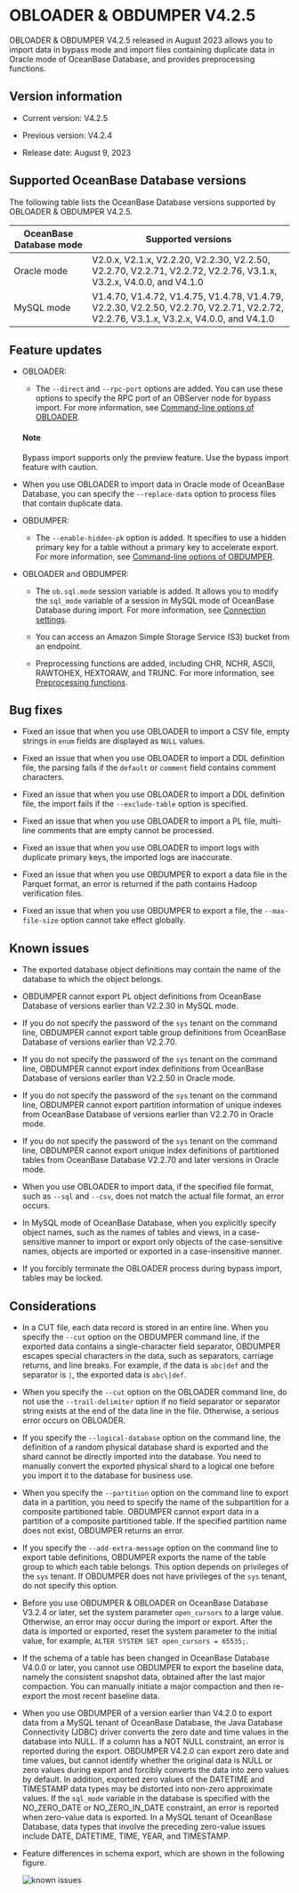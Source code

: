 # OBLOADER & OBDUMPER V4.2.5

OBLOADER & OBDUMPER V4.2.5 released in August 2023 allows you to import data in bypass mode and import files containing duplicate data in Oracle mode of OceanBase Database, and provides preprocessing functions.

## Version information

* Current version: V4.2.5

* Previous version: V4.2.4

* Release date: August 9, 2023

## Supported OceanBase Database versions

The following table lists the OceanBase Database versions supported by OBLOADER & OBDUMPER V4.2.5.


| OceanBase Database mode | Supported versions |
|-------------------------|--------------------------------------------------------------------------------------------------------|
| Oracle mode | V2.0.x, V2.1.x, V2.2.20, V2.2.30, V2.2.50, V2.2.70, V2.2.71, V2.2.72, V2.2.76, V3.1.x, V3.2.x, V4.0.0, and V4.1.0 |
| MySQL mode | V1.4.70, V1.4.72, V1.4.75, V1.4.78, V1.4.79, V2.2.30, V2.2.50, V2.2.70, V2.2.71, V2.2.72, V2.2.76, V3.1.x, V3.2.x, V4.0.0, and V4.1.0 |

## Feature updates

* OBLOADER:

   * The `--direct` and `--rpc-port` options are added. You can use these options to specify the RPC port of an OBServer node for bypass import. For more information, see [Command-line options of OBLOADER](../../../500.OBLOADER/200.obloader-command-line-options.md).

   <main id="notice" type='explain'>
     <h4>Note</h4>
    <p>Bypass import supports only the preview feature. Use the bypass import feature with caution. </p>
  </main>

* When you use OBLOADER to import data in Oracle mode of OceanBase Database, you can specify the `--replace-data` option to process files that contain duplicate data.

* OBDUMPER:

   * The `--enable-hidden-pk` option is added. It specifies to use a hidden primary key for a table without a primary key to accelerate export. For more information, see [Command-line options of OBDUMPER](../../../600.OBDUMPER/200.obdumper-command-line-options.md).

* OBLOADER and OBDUMPER:

   * The `ob.sql.mode` session variable is added. It allows you to modify the `sql_mode` variable of a session in MySQL mode of OceanBase Database during import. For more information, see [Connection settings](../../../800.obloaderobdumper-session-variables.md).

   * You can access an Amazon Simple Storage Service (S3) bucket from an endpoint.

   * Preprocessing functions are added, including CHR, NCHR, ASCII, RAWTOHEX, HEXTORAW, and TRUNC. For more information, see [Preprocessing functions](../../../500.OBLOADER/300.obloader-data-processing/200.obloader-preprocessing-functions.md).


## Bug fixes

* Fixed an issue that when you use OBLOADER to import a CSV file, empty strings in `enum` fields are displayed as `NULL` values.

* Fixed an issue that when you use OBLOADER to import a DDL definition file, the parsing fails if the `default` or `comment` field contains comment characters.

* Fixed an issue that when you use OBLOADER to import a DDL definition file, the import fails if the `--exclude-table` option is specified.

* Fixed an issue that when you use OBLOADER to import a PL file, multi-line comments that are empty cannot be processed.

* Fixed an issue that when you use OBLOADER to import logs with duplicate primary keys, the imported logs are inaccurate.

* Fixed an issue that when you use OBDUMPER to export a data file in the Parquet format, an error is returned if the path contains Hadoop verification files.

* Fixed an issue that when you use OBDUMPER to export a file, the `--max-file-size` option cannot take effect globally.


## Known issues

* The exported database object definitions may contain the name of the database to which the object belongs.

* OBDUMPER cannot export PL object definitions from OceanBase Database of versions earlier than V2.2.30 in MySQL mode.

* If you do not specify the password of the `sys` tenant on the command line, OBDUMPER cannot export table group definitions from OceanBase Database of versions earlier than V2.2.70.

* If you do not specify the password of the `sys` tenant on the command line, OBDUMPER cannot export index definitions from OceanBase Database of versions earlier than V2.2.50 in Oracle mode.

* If you do not specify the password of the `sys` tenant on the command line, OBDUMPER cannot export partition information of unique indexes from OceanBase Database of versions earlier than V2.2.70 in Oracle mode.

* If you do not specify the password of the `sys` tenant on the command line, OBDUMPER cannot export unique index definitions of partitioned tables from OceanBase Database V2.2.70 and later versions in Oracle mode.

* When you use OBLOADER to import data, if the specified file format, such as `--sql` and `--csv`, does not match the actual file format, an error occurs.

* In MySQL mode of OceanBase Database, when you explicitly specify object names, such as the names of tables and views, in a case-sensitive manner to import or export only objects of the case-sensitive names, objects are imported or exported in a case-insensitive manner.

* If you forcibly terminate the OBLOADER process during bypass import, tables may be locked.



## Considerations

* In a CUT file, each data record is stored in an entire line. When you specify the `--cut` option on the OBDUMPER command line, if the exported data contains a single-character field separator, OBDUMPER escapes special characters in the data, such as separators, carriage returns, and line breaks. For example, if the data is `abc|def` and the separator is `|`, the exported data is `abc\|def`.

* When you specify the `--cut` option on the OBLOADER command line, do not use the `--trail-delimiter` option if no field separator or separator string exists at the end of the data line in the file. Otherwise, a serious error occurs on OBLOADER.

* If you specify the `--logical-database` option on the command line, the definition of a random physical database shard is exported and the shard cannot be directly imported into the database. You need to manually convert the exported physical shard to a logical one before you import it to the database for business use.

* When you specify the `--partition` option on the command line to export data in a partition, you need to specify the name of the subpartition for a composite partitioned table. OBDUMPER cannot export data in a partition of a composite partitioned table. If the specified partition name does not exist, OBDUMPER returns an error.

* If you specify the `--add-extra-message` option on the command line to export table definitions, OBDUMPER exports the name of the table group to which each table belongs. This option depends on privileges of the `sys` tenant. If OBDUMPER does not have privileges of the `sys` tenant, do not specify this option.

* Before you use OBDUMPER & OBLOADER on OceanBase Database V3.2.4 or later, set the system parameter `open_cursors` to a large value. Otherwise, an error may occur during the import or export. After the data is imported or exported, reset the system parameter to the initial value, for example, `ALTER SYSTEM SET open_cursors = 65535;`.

* If the schema of a table has been changed in OceanBase Database V4.0.0 or later, you cannot use OBDUMPER to export the baseline data, namely the consistent snapshot data, obtained after the last major compaction. You can manually initiate a major compaction and then re-export the most recent baseline data.

* When you use OBDUMPER of a version earlier than V4.2.0 to export data from a MySQL tenant of OceanBase Database, the Java Database Connectivity (JDBC) driver converts the zero date and time values in the database into NULL. If a column has a NOT NULL constraint, an error is reported during the export. OBDUMPER V4.2.0 can export zero date and time values, but cannot identify whether the original data is NULL or zero values during export and forcibly converts the data into zero values by default. In addition, exported zero values of the DATETIME and TIMESTAMP data types may be distorted into non-zero approximate values. If the `sql_mode` variable in the database is specified with the NO_ZERO_DATE or NO_ZERO_IN_DATE constraint, an error is reported when zero-value data is exported. In a MySQL tenant of OceanBase Database, data types that involve the preceding zero-value issues include DATE, DATETIME, TIME, YEAR, and TIMESTAMP.

* Feature differences in schema export, which are shown in the following figure.

   ![known issues](https://obbusiness-private.oss-cn-shanghai.aliyuncs.com/doc/img/obloaderobdumper/420/known%20issues.png)
